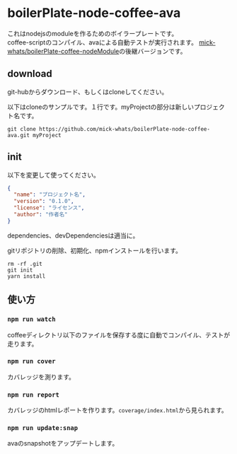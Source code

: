 # boilerPlate-node-coffee-ava

これはnodejsのmoduleを作るためのボイラープレートです。  
coffee-scriptのコンパイル、avaによる自動テストが実行されます。
[mick\-whats/boilerPlate\-coffee\-nodeModule](https://github.com/mick-whats/boilerPlate-coffee-nodeModule)の後継バージョンです。

## download

git-hubからダウンロード、もしくはcloneしてください。

以下はcloneのサンプルです。１行です。myProjectの部分は新しいプロジェクト名です。
```
git clone https://github.com/mick-whats/boilerPlate-node-coffee-ava.git myProject
```
## init

以下を変更して使ってください。

```package.json
{
  "name": "プロジェクト名",
  "version": "0.1.0",
  "license": "ライセンス",
  "author": "作者名"
}

```

dependencies、devDependenciesは適当に。

gitリポジトリの削除、初期化、npmインストールを行います。

```
rm -rf .git
git init
yarn install
```

## 使い方

### `npm run watch`

coffeeディレクトリ以下のファイルを保存する度に自動でコンパイル、テストが走ります。

### `npm run cover`

カバレッジを測ります。

### `npm run report`

カバレッジのhtmlレポートを作ります。`coverage/index.html`から見られます。

### `npm run update:snap`

avaのsnapshotをアップデートします。
